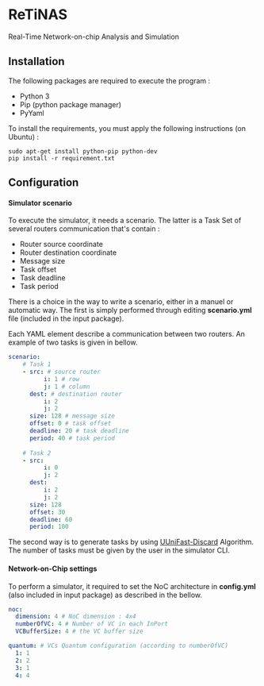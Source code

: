 # ReTiNAS
Real-Time Network-on-chip Analysis and Simulation

## Installation
The following packages are required to execute the program :
- Python 3
- Pip (python package manager)
- PyYaml

To install the requirements, you must apply the following instructions (on Ubuntu) :
```
sudo apt-get install python-pip python-dev  
pip install -r requirement.txt
```

## Configuration
#### Simulator scenario
To execute the simulator, it needs a scenario. The latter is a Task Set of several routers communication that's contain :
- Router source coordinate 
- Router destination coordinate
- Message size
- Task offset
- Task deadline
- Task period

There is a choice in the way to write a scenario, either in a manuel or automatic way. The first is simply performed through editing **scenario.yml** file (included in the input package).

Each YAML element describe a communication between two routers. An example of two tasks is given in bellow.
```yaml
scenario:
    # Task 1
    - src: # source router
          i: 1 # row
          j: 1 # column
      dest: # destination router
          i: 2
          j: 2
      size: 128 # message size
      offset: 0 # task offset 
      deadline: 20 # task deadline
      period: 40 # task period
      
    # Task 2
    - src: 
          i: 0
          j: 2
      dest:
          i: 2
          j: 2
      size: 128
      offset: 30
      deadline: 60
      period: 100
```
The second way is to generate tasks by using [UUniFast-Discard](https://pdfs.semanticscholar.org/24a9/c3297bf08caeceb15777e85f0c3da5c07e26.pdf) Algorithm. The number of tasks must be given by the user in the simulator CLI.

#### Network-on-Chip settings
To perform a simulator, it required to set the NoC architecture in **config.yml** (also included in input package) as described in the bellow.
```yaml
noc:
  dimension: 4 # NoC dimension : 4x4
  numberOfVC: 4 # Number of VC in each InPort
  VCBufferSize: 4 # the VC buffer size

quantum: # VCs Quantum configuration (according to numberOfVC)
  1: 1
  2: 2
  3: 1
  4: 4
```